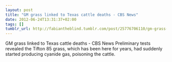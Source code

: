 ```yaml
---
layout: post
title: "GM grass linked to Texas cattle deaths - CBS News"
date: 2012-06-24T13:31:37+02:00
tags: []
tumblr_url: http://fabiantheblind.tumblr.com/post/25776706110/gm-grass-linked-to-texas-cattle-deaths-cbs-news
---
```

GM grass linked to Texas cattle deaths - CBS News
  Preliminary tests revealed the Tifton 85 grass, which has been here for years, had suddenly started producing cyanide gas, poisoning the cattle.
